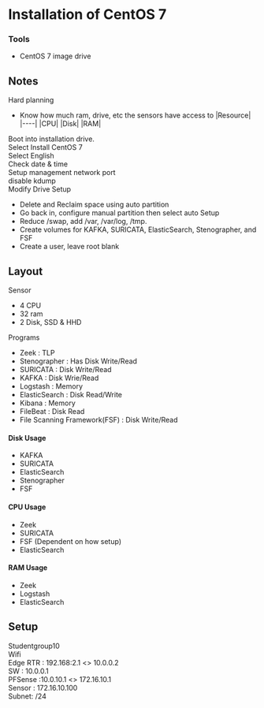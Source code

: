 # Installation of CentOS 7
### Tools
- CentOS 7 image drive

## Notes
Hard planning
- Know how much ram, drive, etc the sensors have access to
|Resource|
|----|
|CPU|
|Disk|
|RAM|

Boot into installation drive.  
Select Install CentOS 7   
Select English  
Check date & time  
Setup management network port  
disable kdump  
Modify Drive Setup   
- Delete and Reclaim space using auto partition
- Go back in, configure manual partition then select auto Setup
- Reduce /swap, add /var, /var/log, /tmp.
- Create volumes for KAFKA, SURICATA, ElasticSearch, Stenographer, and FSF  
- Create a user, leave root blank

## Layout
Sensor  
- 4 CPU
- 32 ram
- 2 Disk, SSD & HHD

Programs
- Zeek : TLP
- Stenographer : Has Disk Write/Read
- SURICATA : Disk Write/Read
- KAFKA : Disk Wrie/Read
- Logstash : Memory
- ElasticSearch : Disk Read/Write
- Kibana : Memory
- FileBeat : Disk Read
- File Scanning Framework(FSF) : Disk Write/Read

#### Disk Usage
- KAFKA
- SURICATA
- ElasticSearch
- Stenographer
- FSF

#### CPU Usage
- Zeek
- SURICATA
- FSF (Dependent on how setup)
- ElasticSearch

#### RAM Usage
- Zeek
- Logstash
- ElasticSearch

## Setup
Studentgroup10  
Wifi  
Edge RTR : 192.168:2.1 <> 10.0.0.2  
SW : 10.0.0.1  
PFSense :10.0.10.1 <> 172.16.10.1  
Sensor : 172.16.10.100  
Subnet: /24  
